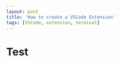 ```yaml
---
layout: post
title: 'How to create a VSCode Extension'
tags: [VSCode, extension, terminal]
---
```


# Test
